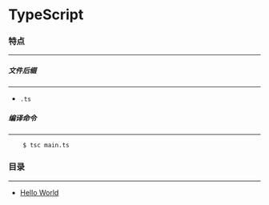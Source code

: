 TypeScript
===

### 特点
---
##### 文件后缀
---
* `.ts`

##### 编译命令
---
```
	$ tsc main.ts
```

### 目录
---
* [Hello World](https://github.com/PFei-He/Language-Study-Note/tree/master/TypeScript/Hello%20World)
